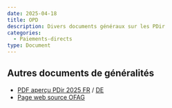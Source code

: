```yaml
---
date: 2025-04-18
title: OPD
description: Divers documents généraux sur les PDir
categories:
  - Paiements-directs
type: Document
---
```


<h2>Autres documents de généralités</h2>

<ul>
  <li>
    <a href="../../fichiers/apercu_pdir_2025_FR.pdf" target="_blank">PDF aperçu PDir 2025 FR</a> /
    <a href="../../fichiers/apercu_pdir_2025_DE.pdf" target="_blank">DE</a>
  </li>
  <li>
    <a href="https://www.blw.admin.ch/fr/paiements-directs-apercu" target="_blank">Page web source OFAG</a>
  </li>
</ul>
